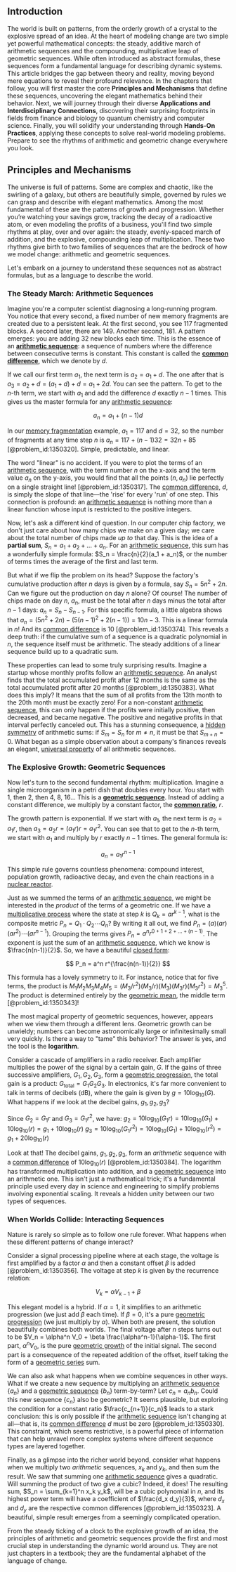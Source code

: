 ## Introduction
The world is built on patterns, from the orderly growth of a crystal to the explosive spread of an idea. At the heart of modeling change are two simple yet powerful mathematical concepts: the steady, additive march of arithmetic sequences and the compounding, multiplicative leap of geometric sequences. While often introduced as abstract formulas, these sequences form a fundamental language for describing dynamic systems. This article bridges the gap between theory and reality, moving beyond mere equations to reveal their profound relevance. In the chapters that follow, you will first master the core **Principles and Mechanisms** that define these sequences, uncovering the elegant mathematics behind their behavior. Next, we will journey through their diverse **Applications and Interdisciplinary Connections**, discovering their surprising footprints in fields from finance and biology to quantum chemistry and computer science. Finally, you will solidify your understanding through **Hands-On Practices**, applying these concepts to solve real-world modeling problems. Prepare to see the rhythms of arithmetic and geometric change everywhere you look.

## Principles and Mechanisms

The universe is full of patterns. Some are complex and chaotic, like the swirling of a galaxy, but others are beautifully simple, governed by rules we can grasp and describe with elegant mathematics. Among the most fundamental of these are the patterns of growth and progression. Whether you’re watching your savings grow, tracking the decay of a radioactive atom, or even modeling the profits of a business, you'll find two simple rhythms at play, over and over again: the steady, evenly-spaced march of addition, and the explosive, compounding leap of multiplication. These two rhythms give birth to two families of sequences that are the bedrock of how we model change: arithmetic and geometric sequences.

Let's embark on a journey to understand these sequences not as abstract formulas, but as a language to describe the world.

### The Steady March: Arithmetic Sequences

Imagine you're a computer scientist diagnosing a long-running program. You notice that every second, a fixed number of new memory fragments are created due to a persistent leak. At the first second, you see 117 fragmented blocks. A second later, there are 149. Another second, 181. A pattern emerges: you are adding 32 new blocks each time. This is the essence of an **[arithmetic sequence](@article_id:264576)**: a sequence of numbers where the difference between consecutive terms is constant. This constant is called the **[common difference](@article_id:274524)**, which we denote by $d$.

If we call our first term $a_1$, the next term is $a_2 = a_1 + d$. The one after that is $a_3 = a_2 + d = (a_1 + d) + d = a_1 + 2d$. You can see the pattern. To get to the $n$-th term, we start with $a_1$ and add the difference $d$ exactly $n-1$ times. This gives us the master formula for any [arithmetic sequence](@article_id:264576):

$$ a_n = a_1 + (n-1)d $$

In our [memory fragmentation](@article_id:634733) example, $a_1 = 117$ and $d = 32$, so the number of fragments at any time step $n$ is $a_n = 117 + (n-1)32 = 32n + 85$ [@problem_id:1350320]. Simple, predictable, and linear.

The word "linear" is no accident. If you were to plot the terms of an [arithmetic sequence](@article_id:264576), with the term number $n$ on the x-axis and the term value $a_n$ on the y-axis, you would find that all the points $(n, a_n)$ lie perfectly on a single straight line! [@problem_id:1350317]. The [common difference](@article_id:274524), $d$, is simply the slope of that line—the 'rise' for every 'run' of one step. This connection is profound: an [arithmetic sequence](@article_id:264576) is nothing more than a linear function whose input is restricted to the positive integers.

Now, let's ask a different kind of question. In our computer chip factory, we don't just care about how many chips we make on a given day; we care about the total number of chips made *up to* that day. This is the idea of a **partial sum**, $S_n = a_1 + a_2 + \dots + a_n$. For an [arithmetic sequence](@article_id:264576), this sum has a wonderfully simple formula: $S_n = \frac{n}{2}(a_1 + a_n)$, or the number of terms times the average of the first and last term.

But what if we flip the problem on its head? Suppose the factory's cumulative production after $n$ days is given by a formula, say $S_n = 5n^2 + 2n$. Can we figure out the production on day $n$ alone? Of course! The number of chips made on day $n$, $a_n$, must be the total after $n$ days minus the total after $n-1$ days: $a_n = S_n - S_{n-1}$. For this specific formula, a little algebra shows that $a_n = (5n^2 + 2n) - (5(n-1)^2 + 2(n-1)) = 10n - 3$. This is a linear formula in $n$! And its [common difference](@article_id:274524) is 10 [@problem_id:1350374]. This reveals a deep truth: if the cumulative sum of a sequence is a quadratic polynomial in $n$, the sequence itself must be arithmetic. The steady additions of a linear sequence build up to a quadratic sum.

These properties can lead to some truly surprising results. Imagine a startup whose monthly profits follow an [arithmetic sequence](@article_id:264576). An analyst finds that the total accumulated profit after 12 months is the same as the total accumulated profit after 20 months [@problem_id:1350383]. What does this imply? It means that the sum of all profits from the 13th month to the 20th month must be exactly zero! For a non-constant [arithmetic sequence](@article_id:264576), this can only happen if the profits were initially positive, then decreased, and became negative. The positive and negative profits in that interval perfectly canceled out. This has a stunning consequence, a [hidden symmetry](@article_id:168787) of arithmetic sums: if $S_m = S_n$ for $m \neq n$, it must be that $S_{m+n} = 0$. What began as a simple observation about a company's finances reveals an elegant, [universal property](@article_id:145337) of all arithmetic sequences.

### The Explosive Growth: Geometric Sequences

Now let's turn to the second fundamental rhythm: multiplication. Imagine a single microorganism in a petri dish that doubles every hour. You start with 1, then 2, then 4, 8, 16... This is a **[geometric sequence](@article_id:275886)**. Instead of adding a constant difference, we multiply by a constant factor, the **[common ratio](@article_id:274889)**, $r$.

The growth pattern is exponential. If we start with $a_1$, the next term is $a_2 = a_1 r$, then $a_3 = a_2 r = (a_1 r)r = a_1 r^2$. You can see that to get to the $n$-th term, we start with $a_1$ and multiply by $r$ exactly $n-1$ times. The general formula is:

$$ a_n = a_1 r^{n-1} $$

This simple rule governs countless phenomena: compound interest, population growth, radioactive decay, and even the chain reactions in a [nuclear reactor](@article_id:138282).

Just as we summed the terms of an [arithmetic sequence](@article_id:264576), we might be interested in the *product* of the terms of a geometric one. If we have a [multiplicative process](@article_id:274216) where the state at step $k$ is $Q_k = a r^{k-1}$, what is the composite metric $P_n = Q_1 \cdot Q_2 \cdots Q_n$? By writing it all out, we find $P_n = (a)(ar)(ar^2)\cdots(ar^{n-1})$. Grouping the terms gives $P_n = a^n r^{0+1+2+\dots+(n-1)}$. The exponent is just the sum of an [arithmetic sequence](@article_id:264576), which we know is $\frac{n(n-1)}{2}$. So, we have a beautiful [closed form](@article_id:270849):

$$ P_n = a^n r^{\frac{n(n-1)}{2}} $$

This formula has a lovely symmetry to it. For instance, notice that for five terms, the product is $M_1 M_2 M_3 M_4 M_5 = (M_3/r^2)(M_3/r)(M_3)(M_3 r)(M_3 r^2) = M_3^5$. The product is determined entirely by the [geometric mean](@article_id:275033), the middle term [@problem_id:1350343]!

The most magical property of geometric sequences, however, appears when we view them through a different lens. Geometric growth can be unwieldy; numbers can become astronomically large or infinitesimally small very quickly. Is there a way to "tame" this behavior? The answer is yes, and the tool is the **logarithm**.

Consider a cascade of amplifiers in a radio receiver. Each amplifier multiplies the power of the signal by a certain gain, $G$. If the gains of three successive amplifiers, $G_1, G_2, G_3$, form a [geometric progression](@article_id:269976), the total gain is a product: $G_{\text{total}} = G_1 G_2 G_3$. In electronics, it's far more convenient to talk in terms of decibels (dB), where the gain is given by $g = 10 \log_{10}(G)$. What happens if we look at the decibel gains, $g_1, g_2, g_3$?

Since $G_2 = G_1 r$ and $G_3 = G_1 r^2$, we have:
$g_2 = 10 \log_{10}(G_1 r) = 10 \log_{10}(G_1) + 10 \log_{10}(r) = g_1 + 10 \log_{10}(r)$
$g_3 = 10 \log_{10}(G_1 r^2) = 10 \log_{10}(G_1) + 10 \log_{10}(r^2) = g_1 + 20 \log_{10}(r)$

Look at that! The decibel gains, $g_1, g_2, g_3$, form an *arithmetic* sequence with a [common difference](@article_id:274524) of $10 \log_{10}(r)$ [@problem_id:1350384]. The logarithm has transformed multiplication into addition, and a [geometric sequence](@article_id:275886) into an arithmetic one. This isn't just a mathematical trick; it's a fundamental principle used every day in science and engineering to simplify problems involving exponential scaling. It reveals a hidden unity between our two types of sequences.

### When Worlds Collide: Interacting Sequences

Nature is rarely so simple as to follow one rule forever. What happens when these different patterns of change interact?

Consider a signal processing pipeline where at each stage, the voltage is first amplified by a factor $\alpha$ and then a constant offset $\beta$ is added [@problem_id:1350356]. The voltage at step $k$ is given by the recurrence relation:

$$ V_k = \alpha V_{k-1} + \beta $$

This elegant model is a hybrid. If $\alpha=1$, it simplifies to an arithmetic progression (we just add $\beta$ each time). If $\beta=0$, it's a pure [geometric progression](@article_id:269976) (we just multiply by $\alpha$). When both are present, the solution beautifully combines both worlds. The final voltage after $n$ steps turns out to be $V_n = \alpha^n V_0 + \beta \frac{\alpha^n-1}{\alpha-1}$. The first part, $\alpha^n V_0$, is the pure [geometric growth](@article_id:173905) of the initial signal. The second part is a consequence of the repeated addition of the offset, itself taking the form of a [geometric series](@article_id:157996) sum.

We can also ask what happens when we combine sequences in other ways. What if we create a new sequence by multiplying an [arithmetic sequence](@article_id:264576) $\{a_n\}$ and a [geometric sequence](@article_id:275886) $\{b_n\}$ term-by-term? Let $c_n = a_n b_n$. Could this new sequence $\{c_n\}$ also be geometric? It seems plausible, but exploring the condition for a constant ratio $\frac{c_{n+1}}{c_n}$ leads to a stark conclusion: this is only possible if the [arithmetic sequence](@article_id:264576) isn't changing at all—that is, its [common difference](@article_id:274524) $d$ must be zero [@problem_id:1350330]. This constraint, which seems restrictive, is a powerful piece of information that can help unravel more complex systems where different sequence types are layered together.

Finally, as a glimpse into the richer world beyond, consider what happens when we multiply two *arithmetic* sequences, $x_k$ and $y_k$, and then sum the result. We saw that summing one [arithmetic sequence](@article_id:264576) gives a quadratic. Will summing the product of two give a cubic? Indeed, it does! The resulting sum, $S_n = \sum_{k=1}^n x_k y_k$, will be a cubic polynomial in $n$, and its highest power term will have a coefficient of $\frac{d_x d_y}{3}$, where $d_x$ and $d_y$ are the respective common differences [@problem_id:1350323]. A beautiful, simple result emerges from a seemingly complicated operation.

From the steady ticking of a clock to the explosive growth of an idea, the principles of arithmetic and geometric sequences provide the first and most crucial step in understanding the dynamic world around us. They are not just chapters in a textbook; they are the fundamental alphabet of the language of change.